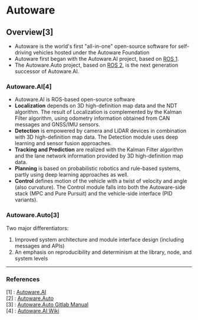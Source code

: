 # Autoware

## Overview[3]

* Autoware is the world's first "all-in-one" open-source software for self-driving vehicles hosted under the Autoware Foundation
* Autoware first began with the Autoware.AI project, based on [ROS 1](./ROS.md#ros11).
* The Autoware.Auto project, based on [ROS 2](./ROS.md#ros2), is the next generation successor of Autoware.AI.

### Autoware.AI[4] 
* Autoware.AI is ROS-based open-source software
* **Localization** depends on 3D high-definition map data and the NDT algorithm. The result of Localization is complemented by the Kalman Filter algorithm, using odometry information obtained from CAN messages and GNSS/IMU sensors.
* **Detection** is empowered by camera and LiDAR devices in combination with 3D high-definition map data. The Detection module uses deep learning and sensor fusion approaches.
* **Tracking and Prediction** are realized with the Kalman Filter algorithm and the lane network information provided by 3D high-definition map data.
* **Planning** is based on probabilistic robotics and rule-based systems, partly using deep learning approaches as well.
* **Control** defines motion of the vehicle with a twist of velocity and angle (also curvature). The Control module falls into both the Autoware-side stack (MPC and Pure Pursuit) and the vehicle-side interface (PID variants).

### Autoware.Auto[3]
Two major differentiators:

1. Improved system architecture and module interface design (including messages and APIs)
2. An emphasis on reproducibility and determinism at the library, node, and system levels

---

### References
[1] : [Autoware.AI](https://www.autoware.ai/)   
[2] : [Autoware.Auto](https://www.autoware.auto/)   
[3] : [Autoware.Auto Gitlab Manual](https://autowarefoundation.gitlab.io/autoware.auto/AutowareAuto/)   
[4] : [Autoware.AI Wiki](https://github.com/Autoware-AI/autoware.ai/wiki)   

